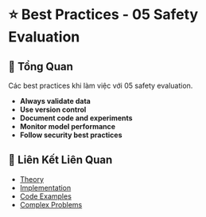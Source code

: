 # ⭐ Best Practices - 05 Safety Evaluation

## 🎯 Tổng Quan

Các best practices khi làm việc với 05 safety evaluation.

- **Always validate data**
- **Use version control**
- **Document code and experiments**
- **Monitor model performance**
- **Follow security best practices**

## 🔗 Liên Kết Liên Quan

- [Theory](./THEORY_05_safety_evaluation.md)
- [Implementation](./IMPLEMENTATION_05_safety_evaluation.md)
- [Code Examples](./CODE_EXAMPLES_05_safety_evaluation.md)
- [Complex Problems](./COMPLEX_PROBLEMS.md)
